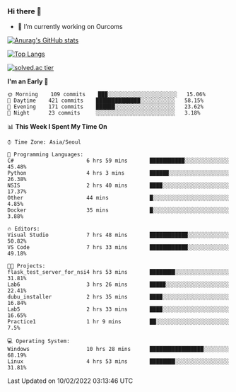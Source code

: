 ### Hi there 👋

- 🔭 I’m currently working on Ourcoms

<!--
**Rhange/Rhange** is a ✨ _special_ ✨ repository because its `README.md` (this file) appears on your GitHub profile.

Here are some ideas to get you started:

- 🌱 I’m currently learning ...
- 👯 I’m looking to collaborate on ...
- 🤔 I’m looking for help with ...
- 💬 Ask me about ...
- 📫 How to reach me: ...
- 😄 Pronouns: ...
- ⚡ Fun fact: ...
-->

[![Anurag's GitHub stats](https://github-readme-stats.vercel.app/api?username=rhange&show_icons=true&theme=gruvbox)](https://github.com/anuraghazra/github-readme-stats)

[![Top Langs](https://github-readme-stats.vercel.app/api/top-langs/?username=rhange&layout=compact&theme=gruvbox)](https://github.com/anuraghazra/github-readme-stats)

[![solved.ac tier](http://mazassumnida.wtf/api/generate_badge?boj=rhange0511)](https://solved.ac/rhange0511)

  <!--START_SECTION:waka-->
**I'm an Early 🐤** 

```text
🌞 Morning    109 commits    ███░░░░░░░░░░░░░░░░░░░░░░   15.06% 
🌆 Daytime    421 commits    ██████████████░░░░░░░░░░░   58.15% 
🌃 Evening    171 commits    ██████░░░░░░░░░░░░░░░░░░░   23.62% 
🌙 Night      23 commits     ░░░░░░░░░░░░░░░░░░░░░░░░░   3.18%

```


📊 **This Week I Spent My Time On** 

```text
⌚︎ Time Zone: Asia/Seoul

💬 Programming Languages: 
C#                       6 hrs 59 mins       ███████████░░░░░░░░░░░░░░   45.48% 
Python                   4 hrs 3 mins        ██████░░░░░░░░░░░░░░░░░░░   26.38% 
NSIS                     2 hrs 40 mins       ████░░░░░░░░░░░░░░░░░░░░░   17.37% 
Other                    44 mins             █░░░░░░░░░░░░░░░░░░░░░░░░   4.85% 
Docker                   35 mins             █░░░░░░░░░░░░░░░░░░░░░░░░   3.88%

🔥 Editors: 
Visual Studio            7 hrs 48 mins       ████████████░░░░░░░░░░░░░   50.82% 
VS Code                  7 hrs 33 mins       ████████████░░░░░░░░░░░░░   49.18%

🐱‍💻 Projects: 
flask_test_server_for_nsi4 hrs 53 mins       ████████░░░░░░░░░░░░░░░░░   31.81% 
Lab6                     3 hrs 26 mins       █████░░░░░░░░░░░░░░░░░░░░   22.41% 
dubu_installer           2 hrs 35 mins       ████░░░░░░░░░░░░░░░░░░░░░   16.84% 
Lab5                     2 hrs 33 mins       ████░░░░░░░░░░░░░░░░░░░░░   16.65% 
Practice1                1 hr 9 mins         ██░░░░░░░░░░░░░░░░░░░░░░░   7.5%

💻 Operating System: 
Windows                  10 hrs 28 mins      █████████████████░░░░░░░░   68.19% 
Linux                    4 hrs 53 mins       ████████░░░░░░░░░░░░░░░░░   31.81%

```


 Last Updated on 10/02/2022 03:13:46 UTC
<!--END_SECTION:waka-->
